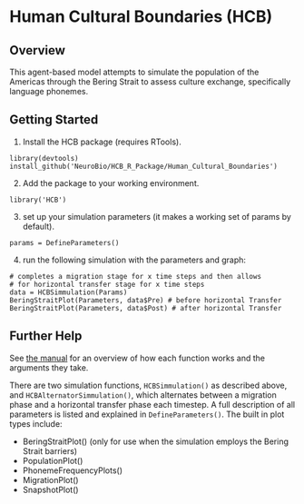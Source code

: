 # Human Cultural Boundaries (HCB)

## Overview
This agent-based model attempts to simulate the population of the Americas through the Bering Strait to assess culture exchange, specifically language phonemes.  

## Getting Started
1) Install the HCB package (requires RTools).
```
library(devtools)
install_github('NeuroBio/HCB_R_Package/Human_Cultural_Boundaries')
```

2) Add the package to your working environment.
```
library('HCB')
```

3) set up your simulation parameters (it makes a working set of params by default).
```
params = DefineParameters()
```

4) run the following simulation with the parameters and graph:
```
# completes a migration stage for x time steps and then allows
# for horizontal transfer stage for x time steps
data = HCBSimmulation(Params)
BeringStraitPlot(Parameters, data$Pre) # before horizontal Transfer
BeringStraitPlot(Parameters, data$Post) # after horizontal Transfer
```

## Further Help
See [the manual](Human_Cultural_Boundaries/manual.pdf) for an overview of how each function works and the arguments they take.

There are two simulation functions, `HCBSimmulation()` as described above, and `HCBAlternatorSimmulation()`, which alternates between a
migration phase and a horizontal transfer phase each timestep.  A full description of all parameters is listed and explained in `DefineParameters()`.
The built in plot types include:
- BeringStraitPlot() (only for use when the simulation employs the Bering Strait barriers)
- PopulationPlot()
- PhonemeFrequencyPlots()
- MigrationPlot()
- SnapshotPlot()
